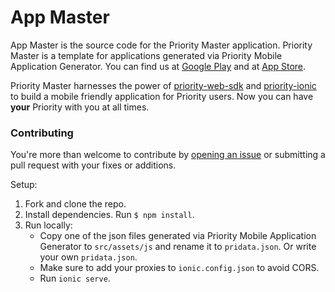 # App Master

App Master is the source code for the Priority Master application. Priority Master is a template for applications generated via Priority Mobile Application Generator. 
You can find us at [Google Play](https://play.google.com/store/apps/details?id=com.priority_software.template) and at [App Store](https://itunes.apple.com/na/app/priority-master/id1229667825?mt=8).

Priority Master harnesses the power of [priority-web-sdk](https://prioritysoftware.github.io/api/) and [priority-ionic](https://github.com/PrioritySoftware/priority-ionic) to build a mobile friendly application for Priority users. Now you can have **your** Priority with you at all times.

### Contributing

You're more than welcome to contribute by [opening an issue](/issues/new) or submitting a pull request with your fixes or additions.

Setup:
 1. Fork and clone the repo.
 2. Install dependencies. Run `$ npm install`.
 3. Run locally:
     - Copy one of the json files generated via Priority Mobile Application Generator to `src/assets/js` and rename it to `pridata.json`. Or write your own `pridata.json`.
     - Make sure to add your proxies to `ionic.config.json` to avoid CORS.
     - Run `ionic serve`.